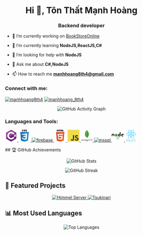<h1 align="center">Hi 👋, Tôn Thất Mạnh Hoàng</h1>
<h3 align="center"> Backend developer </h3>

- 🔭 I’m currently working on [BookStoreOnline](https://github.com/manhhoang8th4/BookStoreOnline)

- 🌱 I’m currently learning **NodeJS,ReactJS,C#**

- 🤝 I’m looking for help with **NodeJS**

- 💬 Ask me about **C#,NodeJS**

- 📫 How to reach me **manhhoang8th4@gmail.com**

<h3 align="left">Connect with me:</h3>
<p align="left">
<a href="https://fb.com/manhhoang8th4" target="blank"><img align="center" src="https://raw.githubusercontent.com/rahuldkjain/github-profile-readme-generator/master/src/images/icons/Social/facebook.svg" alt="manhhoang8th4" height="30" width="40" /></a>
<a href="https://instagram.com/manhhoang_8th4" target="blank"><img align="center" src="https://raw.githubusercontent.com/rahuldkjain/github-profile-readme-generator/master/src/images/icons/Social/instagram.svg" alt="manhhoang_8th4" height="30" width="40" /></a>
</p>
<p align="center">
  <img src="https://github-readme-activity-graph.vercel.app/graph?username=manhhoang8th4&theme=vue" alt="GitHub Activity Graph" />
</p>
<h3 align="left">Languages and Tools:</h3>
<p align="left"> <a href="https://www.w3schools.com/cs/" target="_blank" rel="noreferrer"> <img src="https://raw.githubusercontent.com/devicons/devicon/master/icons/csharp/csharp-original.svg" alt="csharp" width="40" height="40"/> </a> <a href="https://www.w3schools.com/css/" target="_blank" rel="noreferrer"> <img src="https://raw.githubusercontent.com/devicons/devicon/master/icons/css3/css3-original-wordmark.svg" alt="css3" width="40" height="40"/> </a> <a href="https://firebase.google.com/" target="_blank" rel="noreferrer"> <img src="https://www.vectorlogo.zone/logos/firebase/firebase-icon.svg" alt="firebase" width="40" height="40"/> </a> <a href="https://www.w3.org/html/" target="_blank" rel="noreferrer"> <img src="https://raw.githubusercontent.com/devicons/devicon/master/icons/html5/html5-original-wordmark.svg" alt="html5" width="40" height="40"/> </a> <a href="https://developer.mozilla.org/en-US/docs/Web/JavaScript" target="_blank" rel="noreferrer"> <img src="https://raw.githubusercontent.com/devicons/devicon/master/icons/javascript/javascript-original.svg" alt="javascript" width="40" height="40"/> </a> <a href="https://www.mongodb.com/" target="_blank" rel="noreferrer"> <img src="https://raw.githubusercontent.com/devicons/devicon/master/icons/mongodb/mongodb-original-wordmark.svg" alt="mongodb" width="40" height="40"/> </a> <a href="https://www.microsoft.com/en-us/sql-server" target="_blank" rel="noreferrer"> <img src="https://www.svgrepo.com/show/303229/microsoft-sql-server-logo.svg" alt="mssql" width="40" height="40"/> </a> <a href="https://nodejs.org" target="_blank" rel="noreferrer"> <img src="https://raw.githubusercontent.com/devicons/devicon/master/icons/nodejs/nodejs-original-wordmark.svg" alt="nodejs" width="40" height="40"/> </a> <a href="https://reactjs.org/" target="_blank" rel="noreferrer"> <img src="https://raw.githubusercontent.com/devicons/devicon/master/icons/react/react-original-wordmark.svg" alt="react" width="40" height="40"/> </a> </p>
## 🏆 GitHub Achievements

<p align="center">
  <img src="https://github-readme-stats.vercel.app/api?username=meowlet&show_icons=true&theme=buefy" alt="GitHub Stats">
</p>

<p align="center">
  <img src="https://github-readme-streak-stats.herokuapp.com/?user=meowlet&theme=buefy" alt="GitHub Streak">
</p>

## 🌟 Featured Projects

<div align="center">
  <a href="https://github.com/meowlet/elysia-himmel">
    <img src="https://github-readme-stats.vercel.app/api/pin/?username=manhhoang8th4&repo=elysia-himmel&theme=buefy" alt="Himmel Server">
  </a>
  <a href="https://github.com/meowlet/tsukinari">
    <img src="https://github-readme-stats.vercel.app/api/pin/?username=manhhoang8th4&repo=tsukinari&theme=buefy" alt="Tsukinari">
  </a>
</div>

## 📊 Most Used Languages

<p align="center">
  <img src="https://github-readme-stats.vercel.app/api/top-langs/?username=meowlet&layout=compact&theme=buefy" alt="Top Languages">
</p>

